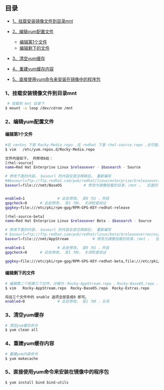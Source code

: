 ## 目录

- [1、挂载安装镜像文件到目录mnt](#1、挂载安装镜像文件到目录mnt)
- [2、编辑yum配置文件](#2、编辑yum配置文件)
  - [编辑第1个文件](#编辑第1个文件)
  - [编辑剩下的文件](#编辑剩下的文件)

- [3、清空yum缓存](#3、清空yum缓存)
- [4、重建yum缓存内容](#4、重建yum缓存内容)
- [5、直接使用yum命令来安装在镜像中的程序包](#5、直接使用yum命令来安装在镜像中的程序包)





### 1、挂载安装镜像文件到目录mnt

```bash
 # 挂载到 mnt 目录下
$ mount -o loop /dev/cdrom /mnt
```



### 2、编辑yum配置文件

#### 编辑第1个文件

```bash
#在 centos 下是 Rocky-Media.repo ,在 redhat 下是 rhel-source.repo ,也可能是其他的以 .repo 为结尾的文件
$ vim   /etc/yum.repos.d/Rocky-Media.repo  

文件内容如下， 共修改6处：
[rhel-source]
name=Red Hat Enterprise Linux $releasever - $basearch - Source

# 修改下面的内容， baseurl 的内容全部注释掉后， 重新编写
##baseurl=ftp://ftp.redhat.com/pub/redhat/linux/enterprise/$releasever/en/os/BaseOS
baseurl=file:///nmt/BaseOS   		# 修改为镜像挂载的目录，/mnt 。  后面的 BaseOS 是原本的内容，不修改。


enabled=1				# 此处修改。 变0 为1 ，开启
gpgcheck=0      # 此处修改， 变1 为0， 关闭检查验证
gpgkey=file:///etc/pki/rpm-gpg/RPM-GPG-KEY-redhat-release

[rhel-source-beta]
name=Red Hat Enterprise Linux $releasever Beta - $basearch - Source

# 修改下面的内容， baseurl 的内容全部注释掉后， 重新编写
# baseurl=ftp://ftp.redhat.com/pub/redhat/linux/beta/$releasever/en/os/AppStream
baseurl=file:///nmt/AppStream   		# 修改为镜像挂载的目录，/mnt 。  后面的 AppStream 是原本的内容，不修改。

enabled=1				# 此处修改。 变0 为1 ，开启
gpgcheck=0      # 此处修改， 变1 为0， 关闭检查验证

gpgkey=file:///etc/pki/rpm-gpg/RPM-GPG-KEY-redhat-beta,file:///etc/pki/rpm-gpg/RPM-GPG-KEY-redhat-release
```

#### 编辑剩下的文件

```bash
# 编辑第二个和第三个文件，分被为：Rocky-AppStream.repo 、Rocky-BaseOS.repo 、Rocky-Extras.repo  
$ vim   Rocky-AppStream.repo  Rocky-BaseOS.repo  Rocky-Extras.repo  

将这三个文件中的 enable 选项全部变成0 即可。
enabled=0				# 此处修改。 变1 为0 ，关闭
```



### 3、清空yum缓存

```bash
# 清空yum缓存命令
$ yum clean all
```



### 4、重建yum缓存内容

```bash
# 重建yum内容命令
$ yum makecache
```



### 5、直接使用yum命令来安装在镜像中的程序包

```bash
$ yum install bind bind-utils
```


